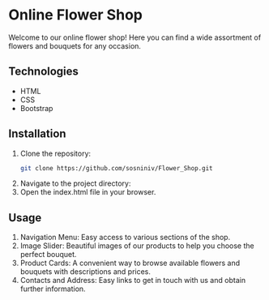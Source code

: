 # Online Flower Shop
Welcome to our online flower shop! Here you can find a wide assortment of flowers and bouquets for any occasion.

## Technologies
- HTML
- CSS
- Bootstrap

## Installation
1. Clone the repository:
   ```bash
   git clone https://github.com/sosniniv/Flower_Shop.git 
2. Navigate to the project directory:
3. Open the index.html file in your browser.

## Usage
1. Navigation Menu: Easy access to various sections of the shop.
2. Image Slider: Beautiful images of our products to help you choose the perfect bouquet.
3. Product Cards: A convenient way to browse available flowers and bouquets with descriptions and prices.
4. Contacts and Address: Easy links to get in touch with us and obtain further information.
